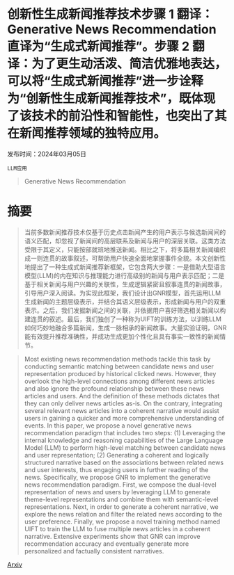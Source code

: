 # 创新性生成新闻推荐技术步骤 1 翻译：Generative News Recommendation 直译为“生成式新闻推荐”。步骤 2 翻译：为了更生动活泼、简洁优雅地表达，可以将“生成式新闻推荐”进一步诠释为“创新性生成新闻推荐技术”，既体现了该技术的前沿性和智能性，也突出了其在新闻推荐领域的独特应用。

发布时间：2024年03月05日

`LLM应用`

> Generative News Recommendation

# 摘要

> 当前多数新闻推荐技术仅基于历史点击新闻产生的用户表示与候选新闻间的语义匹配，却忽视了新闻间的高层联系及新闻与用户的深层关联。这类方法受限于其定义，只能按部就班地推送新闻。相比之下，将多篇相关新闻编织成一则连贯的故事叙述，可帮助用户快速全面地掌握事件全貌。本文创新性地提出了一种生成式新闻推荐新框架，它包含两大步骤：一是借助大型语言模型(LLM)的内在知识与推理能力进行高级别的新闻与用户表示匹配；二是基于相关新闻与用户兴趣的关联性，生成逻辑紧密且叙事连贯的新闻故事，引导用户深入阅读。为实现此框架，我们设计出GNR模型，首先运用LLM生成新闻的主题层级表示，并结合其语义层级表示，形成新闻与用户的双重表示。之后，我们发掘新闻之间的关联，并依据用户喜好筛选相关新闻以构建连贯的叙述。最后，我们独创了一种称为UIFT的训练方法，以训练LLM如何巧妙地融合多篇新闻，生成一脉相承的新闻故事。大量实验证明，GNR能有效提升推荐准确性，并成功生成更加个性化且具有事实一致性的新闻情节。

> Most existing news recommendation methods tackle this task by conducting semantic matching between candidate news and user representation produced by historical clicked news. However, they overlook the high-level connections among different news articles and also ignore the profound relationship between these news articles and users. And the definition of these methods dictates that they can only deliver news articles as-is. On the contrary, integrating several relevant news articles into a coherent narrative would assist users in gaining a quicker and more comprehensive understanding of events. In this paper, we propose a novel generative news recommendation paradigm that includes two steps: (1) Leveraging the internal knowledge and reasoning capabilities of the Large Language Model (LLM) to perform high-level matching between candidate news and user representation; (2) Generating a coherent and logically structured narrative based on the associations between related news and user interests, thus engaging users in further reading of the news. Specifically, we propose GNR to implement the generative news recommendation paradigm. First, we compose the dual-level representation of news and users by leveraging LLM to generate theme-level representations and combine them with semantic-level representations. Next, in order to generate a coherent narrative, we explore the news relation and filter the related news according to the user preference. Finally, we propose a novel training method named UIFT to train the LLM to fuse multiple news articles in a coherent narrative. Extensive experiments show that GNR can improve recommendation accuracy and eventually generate more personalized and factually consistent narratives.

[Arxiv](https://arxiv.org/abs/2403.03424)